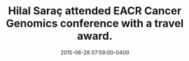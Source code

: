 ---
title: Hilal Saraç attended EACR Cancer Genomics conference with a travel award. 
date: 2015-06-28 07:59:00-0400
inline: false
---